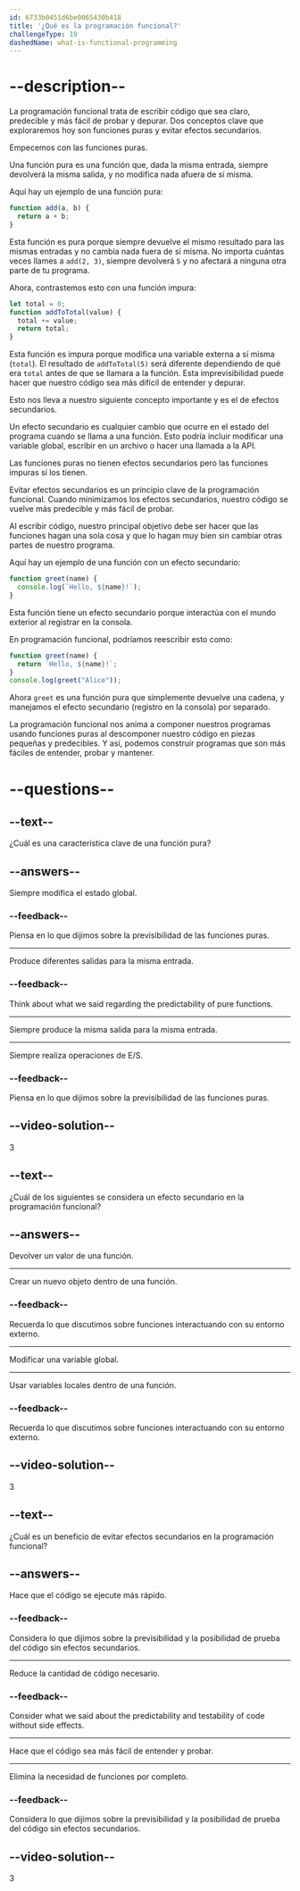 ```yaml
---
id: 6733b0451d6be0065430b418
title: '¿Qué es la programación funcional?'
challengeType: 19
dashedName: what-is-functional-programming
---
```


# --description--

La programación funcional trata de escribir código que sea claro, predecible y más fácil de probar y depurar. Dos conceptos clave que exploraremos hoy son funciones puras y evitar efectos secundarios.

Empecemos con las funciones puras.

Una función pura es una función que, dada la misma entrada, siempre devolverá la misma salida, y no modifica nada afuera de sí misma.

Aquí hay un ejemplo de una función pura:

```js
function add(a, b) {
  return a + b;
}
```

Esta función es pura porque siempre devuelve el mismo resultado para las mismas entradas y no cambia nada fuera de sí misma. No importa cuántas veces llames a `add(2, 3)`, siempre devolverá `5` y no afectará a ninguna otra parte de tu programa.

Ahora, contrastemos esto con una función impura:

```js
let total = 0;
function addToTotal(value) {
  total += value;
  return total;
}
```

Esta función es impura porque modifica una variable externa a sí misma (`total`). El resultado de `addToTotal(5)` será diferente dependiendo de qué era `total` antes de que se llamara a la función. Esta imprevisibilidad puede hacer que nuestro código sea más difícil de entender y depurar.

Esto nos lleva a nuestro siguiente concepto importante y es el de efectos secundarios.

Un efecto secundario es cualquier cambio que ocurre en el estado del programa cuando se llama a una función. Esto podría incluir modificar una variable global, escribir en un archivo o hacer una llamada a la API.

Las funciones puras no tienen efectos secundarios pero las funciones impuras sí los tienen.

Evitar efectos secundarios es un principio clave de la programación funcional. Cuando minimizamos los efectos secundarios, nuestro código se vuelve más predecible y más fácil de probar.

Al escribir código, nuestro principal objetivo debe ser hacer que las funciones hagan una sola cosa y que lo hagan muy bien sin cambiar otras partes de nuestro programa.

Aquí hay un ejemplo de una función con un efecto secundario:

```js
function greet(name) {
  console.log(`Hello, ${name}!`);
}
```

Esta función tiene un efecto secundario porque interactúa con el mundo exterior al registrar en la consola.

En programación funcional, podríamos reescribir esto como:

```js
function greet(name) {
  return `Hello, ${name}!`;
}
console.log(greet("Alice"));
```

Ahora `greet` es una función pura que simplemente devuelve una cadena, y manejamos el efecto secundario (registro en la consola) por separado.

La programación funcional nos anima a componer nuestros programas usando funciones puras al descomponer nuestro código en piezas pequeñas y predecibles. Y así, podemos construir programas que son más fáciles de entender, probar y mantener.

# --questions--

## --text--

¿Cuál es una característica clave de una función pura?

## --answers--

Siempre modifica el estado global.

### --feedback--

Piensa en lo que dijimos sobre la previsibilidad de las funciones puras.

---

Produce diferentes salidas para la misma entrada.

### --feedback--

Think about what we said regarding the predictability of pure functions.

---

Siempre produce la misma salida para la misma entrada.

---

Siempre realiza operaciones de E/S.

### --feedback--

Piensa en lo que dijimos sobre la previsibilidad de las funciones puras.

## --video-solution--

3

## --text--

¿Cuál de los siguientes se considera un efecto secundario en la programación funcional?

## --answers--

Devolver un valor de una función.

---

Crear un nuevo objeto dentro de una función.

### --feedback--

Recuerda lo que discutimos sobre funciones interactuando con su entorno externo.

---

Modificar una variable global.

---

Usar variables locales dentro de una función.

### --feedback--

Recuerda lo que discutimos sobre funciones interactuando con su entorno externo.

## --video-solution--

3

## --text--

¿Cuál es un beneficio de evitar efectos secundarios en la programación funcional?

## --answers--

Hace que el código se ejecute más rápido.

### --feedback--

Considera lo que dijimos sobre la previsibilidad y la posibilidad de prueba del código sin efectos secundarios.

---

Reduce la cantidad de código necesario.

### --feedback--

Consider what we said about the predictability and testability of code without side effects.

---

Hace que el código sea más fácil de entender y probar.

---

Elimina la necesidad de funciones por completo.

### --feedback--

Considera lo que dijimos sobre la previsibilidad y la posibilidad de prueba del código sin efectos secundarios.

## --video-solution--

3
